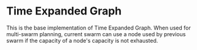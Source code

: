 # Time Expanded Graph

This is the base implementation of Time Expanded Graph. When used for multi-swarm planning, current swarm can use a node used by previous
swarm if the capacity of a node's capacity is not exhausted.
